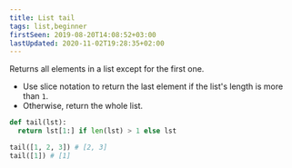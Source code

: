 ```yaml
---
title: List tail
tags: list,beginner
firstSeen: 2019-08-20T14:08:52+03:00
lastUpdated: 2020-11-02T19:28:35+02:00
---
```


Returns all elements in a list except for the first one.

- Use slice notation to return the last element if the list's length is more than `1`.
- Otherwise, return the whole list.

```py
def tail(lst):
  return lst[1:] if len(lst) > 1 else lst
```

```py
tail([1, 2, 3]) # [2, 3]
tail([1]) # [1]
```
